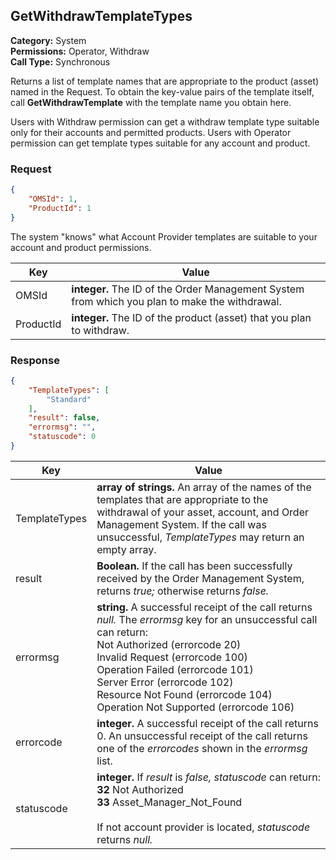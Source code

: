 ## GetWithdrawTemplateTypes

**Category:** System<br />**Permissions:** Operator, Withdraw<br />**Call Type:** Synchronous

Returns a list of template names that are appropriate to the product (asset) named in the Request. To obtain the key-value pairs of the template itself, call **GetWithdrawTemplate** with the template name you obtain here.

Users with Withdraw permission can get a withdraw template type suitable only for their accounts and permitted products. Users with Operator permission can get template types suitable for any account and product.

### Request

```json
{
    "OMSId": 1,
    "ProductId": 1
}
```

The system "knows" what Account Provider templates are suitable to your account and product permissions.

| Key       | Value                                                        |
| --------- | ------------------------------------------------------------ |
| OMSId     | **integer.** The ID of the Order Management System from which you plan to make the withdrawal. |
| ProductId | **integer.** The ID of the product (asset) that you plan to withdraw. |

### Response

```json
{
    "TemplateTypes": [
        "Standard"
    ],
    "result": false,
    "errormsg": "",
    "statuscode": 0 
}
```

| Key           | Value                                                        |
| ------------- | ------------------------------------------------------------ |
| TemplateTypes | **array of strings.** An array of the names of the templates that are appropriate to the withdrawal of your asset, account, and Order Management System. If the call was unsuccessful, *TemplateTypes* may return an empty array. |
| result        | **Boolean.** If the call has been successfully received by the Order Management System, returns *true;* otherwise returns *false.* |
| errormsg      | **string.** A successful receipt of the call returns *null.* The *errormsg* key for an unsuccessful call can return:<br />Not Authorized (errorcode 20)<br />Invalid Request (errorcode 100)<br />Operation Failed (errorcode 101)<br />Server Error (errorcode 102)<br />Resource Not Found (errorcode 104)<br />Operation Not Supported (errorcode 106) |
| errorcode     | **integer.** A successful receipt of the call returns 0. An unsuccessful receipt of the call returns one of the *errorcodes* shown in the *errormsg* list. |
| statuscode    | **integer.** If *result* is *false,* *statuscode* can return:<br />**32** Not Authorized<br />**33** Asset_Manager_Not_Found<br /><br />If not account provider is located, *statuscode* returns *null.* |



